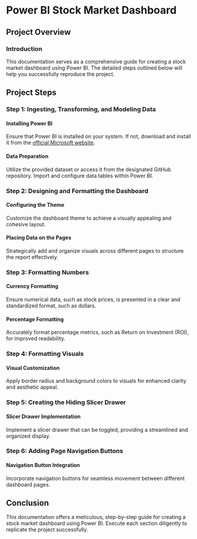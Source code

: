 # Power BI Stock Market Dashboard 

## Project Overview

### Introduction
This documentation serves as a comprehensive guide for creating a stock market dashboard using Power BI. The detailed steps outlined below will help you successfully reproduce the project.

## Project Steps

### Step 1: Ingesting, Transforming, and Modeling Data

#### Installing Power BI
Ensure that Power BI is installed on your system. If not, download and install it from the [official Microsoft website](https://powerbi.microsoft.com/).

#### Data Preparation
Utilize the provided dataset or access it from the designated GitHub repository. Import and configure data tables within Power BI.

### Step 2: Designing and Formatting the Dashboard

#### Configuring the Theme
Customize the dashboard theme to achieve a visually appealing and cohesive layout.

#### Placing Data on the Pages
Strategically add and organize visuals across different pages to structure the report effectively.

### Step 3: Formatting Numbers

#### Currency Formatting
Ensure numerical data, such as stock prices, is presented in a clear and standardized format, such as dollars.

#### Percentage Formatting
Accurately format percentage metrics, such as Return on Investment (ROI), for improved readability.

### Step 4: Formatting Visuals

#### Visual Customization
Apply border radius and background colors to visuals for enhanced clarity and aesthetic appeal.

### Step 5: Creating the Hiding Slicer Drawer

#### Slicer Drawer Implementation
Implement a slicer drawer that can be toggled, providing a streamlined and organized display.

### Step 6: Adding Page Navigation Buttons

#### Navigation Button Integration
Incorporate navigation buttons for seamless movement between different dashboard pages.

## Conclusion

This documentation offers a meticulous, step-by-step guide for creating a stock market dashboard using Power BI. Execute each section diligently to replicate the project successfully.
